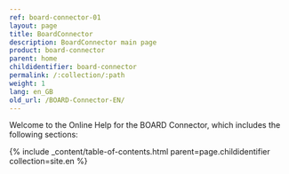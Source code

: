 ```yaml
---
ref: board-connector-01
layout: page
title: BoardConnector
description: BoardConnector main page
product: board-connector
parent: home
childidentifier: board-connector
permalink: /:collection/:path
weight: 1
lang: en_GB
old_url: /BOARD-Connector-EN/
---
```


Welcome to the Online Help for the BOARD Connector, which includes the following sections:

{% include _content/table-of-contents.html parent=page.childidentifier collection=site.en %}
